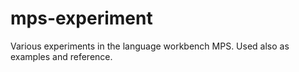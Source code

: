 mps-experiment
==============
Various experiments in the language workbench MPS. Used also as examples and reference.
